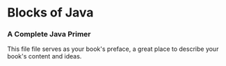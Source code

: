 # Blocks of Java

### A Complete Java Primer

This file file serves as your book's preface, a great place to describe your book's content and ideas.
